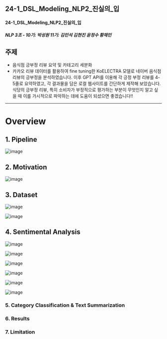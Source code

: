 ## 24-1_DSL_Modeling_NLP2_진실의_입
#### 24-1_DSL_Modeling_NLP2_진실의_입 
##### NLP 3조 - 10기: 박성원 11기: 김민석 김현진 윤정수 황채민
## 주제
* 음식점 긍부정 리뷰 요약 및 카테고리 세분화
* 카카오 리뷰 데이터를 활용하여 fine tuning한 KoELECTRA 모델로 네이버 음식점 리뷰의 긍부정을 분석하였습니다.
이후 GPT API를 이용해 각 긍정 부정 리뷰를 4-5줄로 요약하였고, 각 결과물을 담은 로컬 웹사이트를 간단하게 제작해 보았습니다.
식당의 긍부정 리뷰, 특히 소비자가 부정적으로 평가하는 부분이 무엇인지 알고 싶을 때 이를 가시적으로 파악하는 데에 도움이 되셨으면 좋겠습니다!!
---
# Overview

## 1. Pipeline
![image](https://github.com/Chaemin-Hwang/24-1_DSL_Modeling_NLP2_Restaurant_Review_Sentiment_Analysis/assets/147033744/c498282e-1dbd-411a-bcd6-9f44c222928b)

## 2. Motivation
![image](https://github.com/Chaemin-Hwang/24-1_DSL_Modeling_NLP2_Restaurant_Review_Sentiment_Analysis/assets/147033744/2fb04be8-5de7-4714-bff8-ac3e9818f709)

## 3. Dataset
![image](https://github.com/Chaemin-Hwang/24-1_DSL_Modeling_NLP2_Restaurant_Review_Sentiment_Analysis/assets/147033744/aca15096-6e81-4366-ba02-a0c163f51c99)

![image](https://github.com/Chaemin-Hwang/24-1_DSL_Modeling_NLP2_Restaurant_Review_Sentiment_Analysis/assets/147033744/89ef8be3-73f4-4e78-8f0c-298db39da925)

## 4. Sentimental Analysis
![image](https://github.com/Chaemin-Hwang/24-1_DSL_Modeling_NLP2_Restaurant_Review_Sentiment_Analysis/assets/147033744/c33696fe-dd6b-47f8-914f-9858c456c331)

![image](https://github.com/Chaemin-Hwang/24-1_DSL_Modeling_NLP2_Restaurant_Review_Sentiment_Analysis/assets/147033744/e4dc4b68-1e44-478a-8f35-904def989a2b)

![image](https://github.com/Chaemin-Hwang/24-1_DSL_Modeling_NLP2_Restaurant_Review_Sentiment_Analysis/assets/147033744/55ca418b-6eff-4389-9827-25342dc01e97)

![image](https://github.com/Chaemin-Hwang/24-1_DSL_Modeling_NLP2_Restaurant_Review_Sentiment_Analysis/assets/147033744/2420e3c9-5673-4b20-a3ce-091379c0404c)

![image](https://github.com/Chaemin-Hwang/24-1_DSL_Modeling_NLP2_Restaurant_Review_Sentiment_Analysis/assets/147033744/59d30b9a-07f7-4096-929d-4a602b907151)

![image](https://github.com/Chaemin-Hwang/24-1_DSL_Modeling_NLP2_Restaurant_Review_Sentiment_Analysis/assets/147033744/f6f72302-4173-4b4b-b410-c6b296b9d50d)

### 5. Category Classification & Text Summarization


### 6. Results

### 7. Limitation





